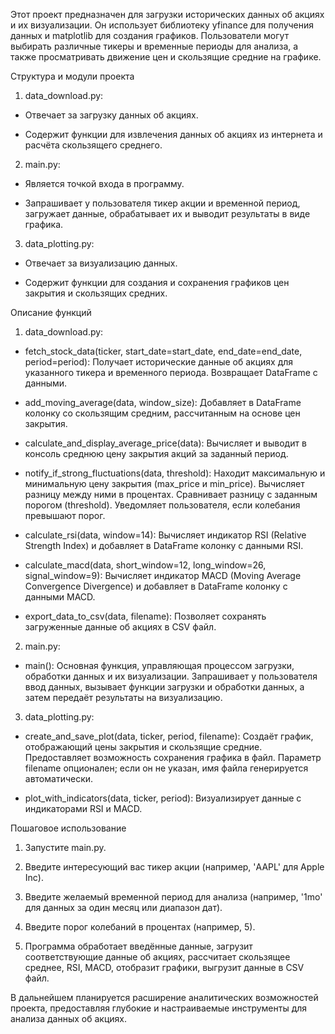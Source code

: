 Этот проект предназначен для загрузки исторических данных об акциях и их визуализации. Он использует библиотеку yfinance для получения данных и matplotlib для создания графиков. Пользователи могут выбирать различные тикеры и временные периоды для анализа, а также просматривать движение цен и скользящие средние на графике.

Структура и модули проекта

1. data_download.py:

- Отвечает за загрузку данных об акциях.

- Содержит функции для извлечения данных об акциях из интернета и расчёта скользящего среднего.


2. main.py:

- Является точкой входа в программу.

- Запрашивает у пользователя тикер акции и временной период, загружает данные, обрабатывает их и выводит результаты в виде графика.


3. data_plotting.py:

- Отвечает за визуализацию данных.

- Содержит функции для создания и сохранения графиков цен закрытия и скользящих средних.


Описание функций


1. data_download.py:

- fetch_stock_data(ticker, start_date=start_date, end_date=end_date, period=period): Получает исторические данные об акциях для указанного тикера и временного периода. Возвращает DataFrame с данными.

- add_moving_average(data, window_size): Добавляет в DataFrame колонку со скользящим средним, рассчитанным на основе цен закрытия.

- calculate_and_display_average_price(data): Вычисляет и выводит в консоль среднюю цену закрытия акций за заданный период.

- notify_if_strong_fluctuations(data, threshold): Находит максимальную и минимальную цену закрытия (max_price и min_price).
    Вычисляет разницу между ними в процентах.
    Сравнивает разницу с заданным порогом (threshold).
    Уведомляет пользователя, если колебания превышают порог.

- calculate_rsi(data, window=14): Вычисляет индикатор RSI (Relative Strength Index) и добавляет в DataFrame колонку с данными RSI.

- calculate_macd(data, short_window=12, long_window=26, signal_window=9): Вычисляет индикатор MACD (Moving Average Convergence Divergence) и добавляет в DataFrame колонку с данными MACD.  

- export_data_to_csv(data, filename): Позволяет сохранять загруженные данные об акциях в CSV файл.
 
2. main.py:

- main(): Основная функция, управляющая процессом загрузки, обработки данных и их визуализации. Запрашивает у пользователя ввод данных, вызывает функции загрузки и обработки данных, а затем передаёт результаты на визуализацию.


3. data_plotting.py:

- create_and_save_plot(data, ticker, period, filename): Создаёт график, отображающий цены закрытия и скользящие средние. Предоставляет возможность сохранения графика в файл. Параметр filename опционален; если он не указан, имя файла генерируется автоматически.

- plot_with_indicators(data, ticker, period): Визуализирует данные с индикаторами RSI и MACD.

Пошаговое использование

1. Запустите main.py.

2. Введите интересующий вас тикер акции (например, 'AAPL' для Apple Inc).

3. Введите желаемый временной период для анализа (например, '1mo' для данных за один месяц или диапазон дат).

4. Введите порог колебаний в процентах (например, 5).

5. Программа обработает введённые данные, загрузит соответствующие данные об акциях, рассчитает скользящее среднее, RSI, MACD, отобразит графики, выгрузит данные в CSV файл.


В дальнейшем планируется расширение аналитических возможностей проекта, предоставляя глубокие и настраиваемые инструменты для анализа данных об акциях.
